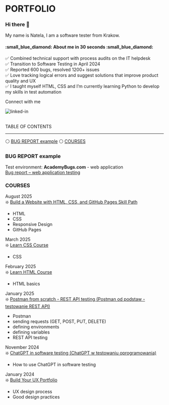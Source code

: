 # PORTFOLIO
### Hi there :wave:
My name is Natela, I am a software tester from Krakow.

<h4>:small_blue_diamond: About me in 30 seconds :small_blue_diamond:</h4>

:white_check_mark: Combined technical support with process audits on the IT helpdesk<br>
:white_check_mark: Transition to Software Testing in April 2024<br>
:white_check_mark: Reported 600 bugs, resolved 1200+ issues<br>
:white_check_mark: Love tracking logical errors and suggest solutions that improve product quality and UX<br>
:white_check_mark: I taught myself HTML, CSS and I’m currently learning Python to develop my skills in test automation<br>


Connect with me<br>

[<img align="left" alt="linked-in" src="https://img.shields.io/badge/linkedin-%230077B5.svg?&style=for-the-badge&logo=linkedin&logoColor=white" />](https://www.linkedin.com/in/natelapolicht/)<br>
<br>

TABLE OF CONTENTS
<hr>


:white_circle: [BUG REPORT example](#bug-report-example) :white_circle: [COURSES](#courses)

### BUG REPORT example
Test environment: **AcademyBugs.com** - web application<br>
[Bug report – web application testing](https://github.com/Natela-Policht/PORTFOLIO/tree/main/bug-reports)

### COURSES<br>
August 2025<br>
:sparkle: [Build a Website with HTML, CSS, and GitHub Pages Skill Path](https://www.codecademy.com/profiles/NateaPolicht/certificates/5cadfefe5f1de806e9704577)
- HTML<br>
- CSS<br>
- Responsive Design<br>
- GitHub Pages<br>

March 2025<br>
:sparkle: [Learn CSS Course](https://www.codecademy.com/profiles/NateaPolicht/certificates/9a5bb1fc45b4281af1fffec93b0aaf05)
- CSS<br>

February 2025<br>
:sparkle: [Learn HTML Course](https://www.codecademy.com/profiles/NateaPolicht/certificates/9eb0741e5ebef1f9f58a53bfac67d3a7)
- HTML basics<br>

January 2025<br>
:sparkle: [Postman from scratch - REST API testing (Postman od podstaw - testowanie REST API)](https://github.com/Natela-Policht/PORTFOLIO/blob/bf3c41002529abd9ddf0c935ac42f4bc5332ff35/UC-f7ecda8b-132d-4492-8d41-a6712180b1fc.jpg)
- Postman
- sending requests (GET, POST, PUT, DELETE)
- defining environments
- defining variables
- REST API testing

November 2024<br>
:sparkle: [ChatGPT in software testing (ChatGPT w testowaniu oprogramowania)](https://github.com/Natela-Policht/PORTFOLIO/blob/bf3c41002529abd9ddf0c935ac42f4bc5332ff35/UC-94a55983-5c8a-43e3-983d-fc0690f32cc4.jpg)
- How to use ChatGPT in software testing

January 2024<br>
:sparkle: [Build Your UX Portfolio](https://github.com/Natela-Policht/PORTFOLIO/blob/95120934ae10879438f8afbd75af2d4c0450426e/EN_Certificate%20of%20completion_Build%20Your%20UX%20Portfolio_Nate%C5%82a%20Policht.pdf)
- UX design process
- Good design practices
